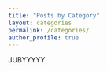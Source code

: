 ```yaml
---
title: "Posts by Category"
layout: categories
permalink: /categories/
author_profile: true
---
```

JUBYYYYY
